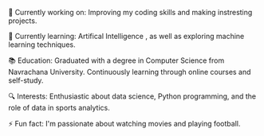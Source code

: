 🔭 Currently working on: Improving my coding skills and making instresting projects.

🌱 Currently learning: Artifical Intelligence , as well as exploring machine learning techniques.

📚 Education: Graduated with a degree in Computer Science from Navrachana University. Continuously learning through online courses and self-study.

🔍 Interests: Enthusiastic about data science, Python programming, and the role of data in sports analytics. 

⚡ Fun fact: I'm passionate about watching movies and playing football.
